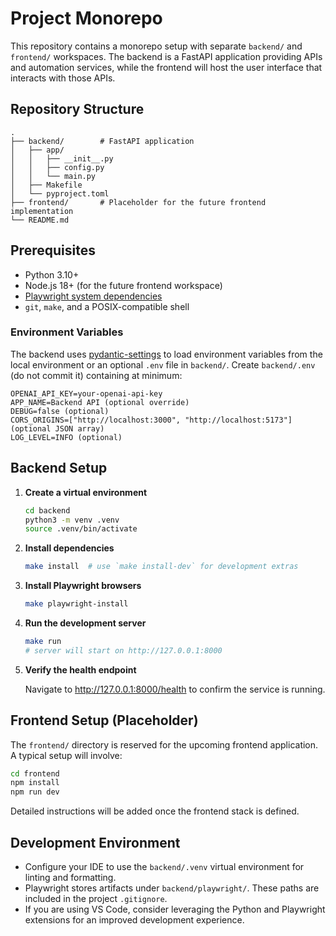 # Project Monorepo

This repository contains a monorepo setup with separate `backend/` and `frontend/` workspaces. The backend is a FastAPI application providing APIs and automation services, while the frontend will host the user interface that interacts with those APIs.

## Repository Structure

```
.
├── backend/        # FastAPI application
│   ├── app/
│   │   ├── __init__.py
│   │   ├── config.py
│   │   └── main.py
│   ├── Makefile
│   └── pyproject.toml
├── frontend/       # Placeholder for the future frontend implementation
└── README.md
```

## Prerequisites

- Python 3.10+
- Node.js 18+ (for the future frontend workspace)
- [Playwright system dependencies](https://playwright.dev/python/docs/intro#system-requirements)
- `git`, `make`, and a POSIX-compatible shell

### Environment Variables

The backend uses [pydantic-settings](https://docs.pydantic.dev/latest/usage/pydantic_settings/) to load environment variables from the local environment or an optional `.env` file in `backend/`. Create `backend/.env` (do not commit it) containing at minimum:

```
OPENAI_API_KEY=your-openai-api-key
APP_NAME=Backend API (optional override)
DEBUG=false (optional)
CORS_ORIGINS=["http://localhost:3000", "http://localhost:5173"] (optional JSON array)
LOG_LEVEL=INFO (optional)
```

## Backend Setup

1. **Create a virtual environment**

   ```bash
   cd backend
   python3 -m venv .venv
   source .venv/bin/activate
   ```

2. **Install dependencies**

   ```bash
   make install  # use `make install-dev` for development extras
   ```

3. **Install Playwright browsers**

   ```bash
   make playwright-install
   ```

4. **Run the development server**

   ```bash
   make run
   # server will start on http://127.0.0.1:8000
   ```

5. **Verify the health endpoint**

   Navigate to <http://127.0.0.1:8000/health> to confirm the service is running.

## Frontend Setup (Placeholder)

The `frontend/` directory is reserved for the upcoming frontend application. A typical setup will involve:

```bash
cd frontend
npm install
npm run dev
```

Detailed instructions will be added once the frontend stack is defined.

## Development Environment

- Configure your IDE to use the `backend/.venv` virtual environment for linting and formatting.
- Playwright stores artifacts under `backend/playwright/`. These paths are included in the project `.gitignore`.
- If you are using VS Code, consider leveraging the Python and Playwright extensions for an improved development experience.
